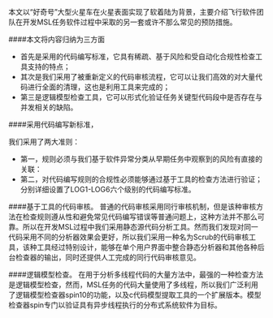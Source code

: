 本文以“好奇号”大型火星车在火星表面实现了软着陆为背景，主要介绍飞行软件团队在开发MSL任务软件过程中采取的另一套或许不那么常见的预防措施。

####本文将内容归纳为三方面
* 首先是采用的代码编写标准，它具有稀疏、基于风险和受自动化合规性检查工具支持的特点；
* 其次是我们采用了被重新定义的代码审核流程，它可以让我们高效的对大量代码进行全面的清理，这也是利用工具来完成的；
* 第三是逻辑模型检查工具，它可以形式化验证任务关键型代码段中是否存在与并发相关的缺陷。

####采用代码编写新标准，

我们采用了两大准则：
* 第一，规则必须与我们基于软件异常分类从早期任务中观察到的风险有直接的关联：
* 第二，对代码编写规则的合规性必须能够通过基于工具的检查方法进行验证；分别详细设置了LOG1-LOG6六个级别的代码编写标准。

####基于工具的代码审核。
普通的代码审核采用同行审核机制，但是该种审核方法在检查规则遵从性和避免常见代码编写错误等普通问题上，这种方法并不那么可靠。所以在开发MSL过程中我们采用静态源代码分析工具。然而我们发现对同一代码采用不同的分析器效果会更好，所以我们采用一种名为Scrub的代码审核工具，该种工具经过特别设计，能够在单个用户界面中整合静态分析器和其他各种后台检查器的输出，同时还提供人工完成的同行代码审核意见。

####逻辑模型检查。
在用于分析多线程代码的大量方法中，最强的一种检查方法是逻辑模型检查，然而，MSL任务的代码大量使用了多线程，所以我们广泛利用了逻辑模型检查器spin10的功能，以及c代码模型提取工具的一个扩展版本。模型检查器spin专门以验证具有异步线程执行的分布式系统软件为目标。
